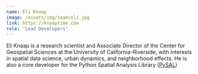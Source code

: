 ```yaml
---
name: Eli Knaap
image: /assets/img/team/eli.jpg
link: https://knaaptime.com
role: "Lead Developers"
---
```

Eli Knaap is a research scientist and Associate Director of the Center for Geospatial Sciences at the University of California-Riverside, with interests in spatial data science, urban dynamics, and neighborhood effects. He is also a core developer for the Python Spatial Analysis Library ([PySAL](http://pysal.org))